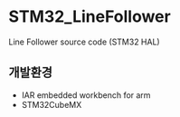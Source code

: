 # STM32_LineFollower
Line Follower source code (STM32 HAL)

## 개발환경
- IAR embedded workbench for arm
- STM32CubeMX
